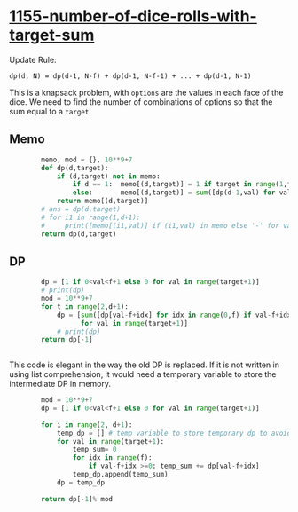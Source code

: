# [1155-number-of-dice-rolls-with-target-sum](https://leetcode.com/problems/number-of-dice-rolls-with-target-sum/)
Update Rule:

`dp(d, N) = dp(d-1, N-f) + dp(d-1, N-f-1) + ... + dp(d-1, N-1)`

This is a knapsack problem, with `options` are the values in each face of the dice. We need to find the number of combinations of options so that the sum equal to a `target`.



## Memo

```python
        memo, mod = {}, 10**9+7
        def dp(d,target):
            if (d,target) not in memo:
                if d == 1:  memo[(d,target)] = 1 if target in range(1,f+1) else 0
                else:       memo[(d,target)] = sum([dp(d-1,val) for val in range(target-f,target) if val>0])%mod
            return memo[(d,target)]
        # ans = dp(d,target)
        # for i1 in range(1,d+1):
        #     print([memo[(i1,val)] if (i1,val) in memo else '-' for val in range(1,target+1)])
        return dp(d,target)
```

## DP

```python
        dp = [1 if 0<val<f+1 else 0 for val in range(target+1)] 
        # print(dp)
        mod = 10**9+7
        for t in range(2,d+1):
            dp = [sum([dp[val-f+idx] for idx in range(0,f) if val-f+idx>=0]) %mod
                  for val in range(target+1)]
            # print(dp)
        return dp[-1]
        
```
This code is elegant in the way the old DP is replaced. If it is not written in using list comprehension, it would need a temporary variable to store the intermediate DP in memory. 

```python
        mod = 10**9+7
        dp = [1 if 0<val<f+1 else 0 for val in range(target+1)]
        
        for i in range(2, d+1):
            temp_dp = [] # temp variable to store temporary dp to avoid modifying in-place of the original dp
            for val in range(target+1):
                temp_sum= 0
                for idx in range(f):
                    if val-f+idx >=0: temp_sum += dp[val-f+idx] 
                temp_dp.append(temp_sum)
            dp = temp_dp
            
        return dp[-1]% mod
```
